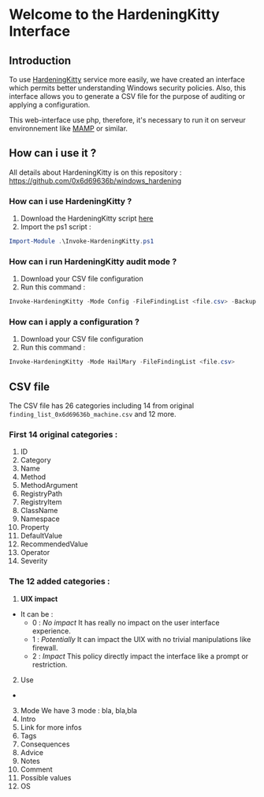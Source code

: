 # Welcome to the HardeningKitty Interface

## Introduction

To use [HardeningKitty](https://github.com/0x6d69636b/windows_hardening) service more easily, we have created an interface which permits better understanding Windows security policies. Also, this interface allows you to generate a CSV file for the purpose of auditing or applying a configuration.

This web-interface use php, therefore, it's necessary to run it on serveur environnement like [MAMP](https://www.mamp.info/en/downloads/) or similar.

## How can i use it ?

All details about HardeningKitty is on this repository : https://github.com/0x6d69636b/windows_hardening

### How can i use HardeningKitty ?
1. Download the HardeningKitty script [here](https://github.com/0x6d69636b/windows_hardening)
2. Import the ps1 script :
```powershell
Import-Module .\Invoke-HardeningKitty.ps1
```

### How can i run HardeningKitty audit mode ?
1. Download your CSV file configuration
2. Run this command :
```powershell
Invoke-HardeningKitty -Mode Config -FileFindingList <file.csv> -Backup
```

### How can i apply a configuration ?
1. Download your CSV file configuration
2. Run this command :
```powershell
Invoke-HardeningKitty -Mode HailMary -FileFindingList <file.csv>
```

## CSV file

The CSV file has 26 categories including 14 from original `finding_list_0x6d69636b_machine.csv` and 12 more.

### First 14 original categories :

1. ID
2. Category
3. Name
4. Method
5. MethodArgument
6. RegistryPath
7. RegistryItem
8. ClassName
9. Namespace
10. Property
11. DefaultValue
12. RecommendedValue
13. Operator
14. Severity

### The 12 added categories :

1. **UIX impact**
  - It can be :
    - 0 : _No impact_ It has really no impact on the user interface experience.
    - 1 : _Potentially_ It can impact the UIX with no trivial manipulations like firewall.
    - 2 : _Impact_ This policy directly impact the interface like a prompt or restriction.
2. Use
  -
3. Mode
  We have 3 mode : bla, bla,bla
4. Intro
5. Link for more infos
6. Tags
7. Consequences
8. Advice
9. Notes
10. Comment
11. Possible values
12. OS
